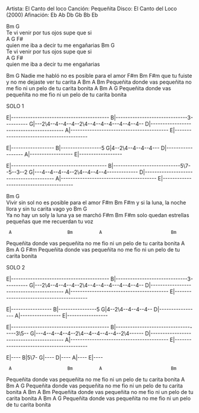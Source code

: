 Artista:	El Canto del loco
Canción:	Pequeñita
Disco:		El Canto del Loco (2000)
Afinación: 	Eb Ab Db Gb Bb Eb

Bm                       G            
Te vi venir por tus ojos supe que si    
           A                    G F#                    
quien me iba a decir tu me engañarias
Bm                       G            
Te vi venir por tus ojos supe que si    
           A                    G F#                    
quien me iba a decir tu me engañarias              

   Bm                          G
Nadie me habló no es posible para el amor
        F#m                           Bm F#m
que tu fuiste y no me dejaste ver tu carita
     A                     Bm          A                          Bm
Pequeñita donde vas pequeñita no me fio ni un pelo de tu carita bonita
     A                     Bm          A                          G
Pequeñita donde vas pequeñita no me fio ni un pelo de tu carita bonita

SOLO 1

E|-----------------------------------------
B|------------------------------3----------
G|---2\4--4--4--4--2\4--4--4--4---4--4--4--
D|-----------------------------------------
A|-----------------------------------------
E|-----------------------------------------

E|------------------ 
B|-----------------5 
G|4--2\4--4--4--4--- 
D|------------------ 
A|------------------ 
E|------------------ 
                   


E|---------------------------------------- 
B|----------------------------5\7--5--3--2 
G|---4--4--4--4--2\4--4--4--4------------- 
D|---------------------------------------- 
A|---------------------------------------- 
E|---------------------------------------- 

Bm                       G    
Vivir sin sol no es posible para el amor
        F#m                            Bm          F#m
y si la luna, la noche llora y sin tu carita vago yo
Bm                       G    
Ya no hay un soly la luna ya se marchó
        F#m                            Bm          F#m
solo quedan estrellas pequeñas que me recuerdan tu voz

     A                     Bm          A                          Bm
Pequeñita donde vas pequeñita no me fio ni un pelo de tu carita bonita
     A                     Bm          A                          G F#m
Pequeñita donde vas pequeñita no me fio ni un pelo de tu carita bonita

SOLO 2

E|-----------------------------------------
B|------------------------------3----------
G|---2\4--4--4--4--2\4--4--4--4---4--4--4--
D|-----------------------------------------
A|-----------------------------------------
E|-----------------------------------------

E|----------------- 
B|----------------5 
G|4--2\4--4--4--4-- 
D|----------------- 
A|----------------- 
E|----------------- 
                  


E|-----------------------------------------
B|------------------------------------3\5--
G|---4--4--4--4--2\4--4--4--4--4--2\4------
D|-----------------------------------------
A|-----------------------------------------
E|-----------------------------------------

E|---- 
B|5\7- 
G|---- 
D|---- 
A|---- 
E|---- 
   

     A                     Bm          A                          Bm
Pequeñita donde vas pequeñita no me fio ni un pelo de tu carita bonita
     A                     Bm          A                          G
Pequeñita donde vas pequeñita no me fio ni un pelo de tu carita bonita
     A                     Bm          A                          Bm
Pequeñita donde vas pequeñita no me fio ni un pelo de tu carita bonita
     A                     Bm          A                          G
Pequeñita donde vas pequeñita no me fio ni un pelo de tu carita bonita